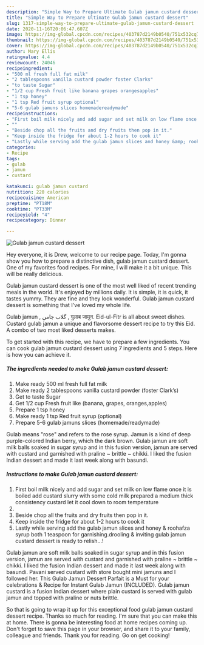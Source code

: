 ```yaml
---
description: "Simple Way to Prepare Ultimate Gulab jamun custard dessert"
title: "Simple Way to Prepare Ultimate Gulab jamun custard dessert"
slug: 1317-simple-way-to-prepare-ultimate-gulab-jamun-custard-dessert
date: 2020-11-16T20:06:47.607Z
image: https://img-global.cpcdn.com/recipes/403787d2149b0540/751x532cq70/gulab-jamun-custard-dessert-recipe-main-photo.jpg
thumbnail: https://img-global.cpcdn.com/recipes/403787d2149b0540/751x532cq70/gulab-jamun-custard-dessert-recipe-main-photo.jpg
cover: https://img-global.cpcdn.com/recipes/403787d2149b0540/751x532cq70/gulab-jamun-custard-dessert-recipe-main-photo.jpg
author: Mary Ellis
ratingvalue: 4.4
reviewcount: 24046
recipeingredient:
- "500 ml fresh full fat milk"
- "2 tablespoons vanilla custard powder foster Clarks"
- "to taste Sugar"
- "1/2 cup Fresh fruit like banana grapes orangesapples"
- "1 tsp honey"
- "1 tsp Red fruit syrup optional"
- "5-6 gulab jamuns slices homemadereadymade"
recipeinstructions:
- "First boil milk nicely and add sugar and set milk on low flame once it is boiled add custard slurry with some cold milk prepared a medium thick consistency custard let it cool down to room temperature"
- ""
- "Beside chop all the fruits and dry fruits then pop in it."
- "Keep inside the fridge for about 1-2 hours to cook it"
- "Lastly while serving add the gulab jamun slices and honey &amp; roohafza syrup both 1 teaspoon for garnishing.drooling &amp; inviting gulab jamun custard dessert is ready to relish...!"
categories:
- Recipe
tags:
- gulab
- jamun
- custard

katakunci: gulab jamun custard 
nutrition: 220 calories
recipecuisine: American
preptime: "PT18M"
cooktime: "PT33M"
recipeyield: "4"
recipecategory: Dinner

---
```



![Gulab jamun custard dessert](https://img-global.cpcdn.com/recipes/403787d2149b0540/751x532cq70/gulab-jamun-custard-dessert-recipe-main-photo.jpg)

Hey everyone, it is Drew, welcome to our recipe page. Today, I'm gonna show you how to prepare a distinctive dish, gulab jamun custard dessert. One of my favorites food recipes. For mine, I will make it a bit unique. This will be really delicious.

Gulab jamun custard dessert is one of the most well liked of recent trending meals in the world. It's enjoyed by millions daily. It is simple, it is quick, it tastes yummy. They are fine and they look wonderful. Gulab jamun custard dessert is something that I've loved my whole life.

Gulab jamun , گلاب جامن , गुलाब जामुन. Eid-ul-Fitr is all about sweet dishes. Custard gulab jamun a unique and flavorsome dessert recipe to try this Eid. A combo of two most liked desserts makes.


To get started with this recipe, we have to prepare a few ingredients. You can cook gulab jamun custard dessert using 7 ingredients and 5 steps. Here is how you can achieve it.

<!--inarticleads1-->

##### The ingredients needed to make Gulab jamun custard dessert:

1. Make ready 500 ml fresh full fat milk
1. Make ready 2 tablespoons vanilla custard powder (foster Clark’s)
1. Get to taste Sugar
1. Get 1/2 cup Fresh fruit like (banana, grapes, oranges,apples)
1. Prepare 1 tsp honey
1. Make ready 1 tsp Red fruit syrup (optional)
1. Prepare 5-6 gulab jamuns slices (homemade/readymade)


Gulab means &#34;rose&#34; and refers to the rose syrup. Jamun is a kind of deep purple-colored Indian berry, which the dark brown. Gulab jamun are soft milk balls soaked in sugar syrup and in this fusion version, jamun are served with custard and garnished with praline ~ brittle ~ chikki. I liked the fusion Indian dessert and made it last week along with basundi. 

<!--inarticleads2-->

##### Instructions to make Gulab jamun custard dessert:

1. First boil milk nicely and add sugar and set milk on low flame once it is boiled add custard slurry with some cold milk prepared a medium thick consistency custard let it cool down to room temperature
1. 
1. Beside chop all the fruits and dry fruits then pop in it.
1. Keep inside the fridge for about 1-2 hours to cook it
1. Lastly while serving add the gulab jamun slices and honey &amp; roohafza syrup both 1 teaspoon for garnishing.drooling &amp; inviting gulab jamun custard dessert is ready to relish...!


Gulab jamun are soft milk balls soaked in sugar syrup and in this fusion version, jamun are served with custard and garnished with praline ~ brittle ~ chikki. I liked the fusion Indian dessert and made it last week along with basundi. Pavani served custard with store bought mini jamuns and I followed her. This Gulab Jamun Dessert Parfait is a Must for your celebrations &amp; Recipe for Instant Gulab Jamun (INCLUDED). Gulab jamun custard is a fusion Indian dessert where plain custard is served with gulab jamun and topped with praline or nuts brittle. 

So that is going to wrap it up for this exceptional food gulab jamun custard dessert recipe. Thanks so much for reading. I'm sure that you can make this at home. There is gonna be interesting food at home recipes coming up. Don't forget to save this page in your browser, and share it to your family, colleague and friends. Thank you for reading. Go on get cooking!
